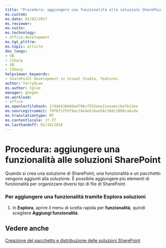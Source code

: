 ```yaml
---
title: "Procedura: aggiungere una funzionalità alle soluzioni SharePoint | Documenti Microsoft"
ms.custom: 
ms.date: 02/02/2017
ms.reviewer: 
ms.suite: 
ms.technology:
- office-development
ms.tgt_pltfrm: 
ms.topic: article
dev_langs:
- VB
- CSharp
- VB
- CSharp
helpviewer_keywords:
- SharePoint development in Visual Studio, features
author: TerryGLee
ms.author: tglee
manager: ghogen
ms.workload:
- office
ms.openlocfilehash: 17dd4438b0da4796cf553eee21eea4ccbefb13ee
ms.sourcegitcommit: f9fbf1f55f9ac14e4e5c6ae58c30dc1800ca6cda
ms.translationtype: MT
ms.contentlocale: it-IT
ms.lasthandoff: 01/10/2018
---
```

# <a name="how-to-add-a-feature-to-sharepoint-solutions"></a>Procedura: aggiungere una funzionalità alle soluzioni SharePoint
  Quando si crea una soluzione di SharePoint, una funzionalità e un pacchetto vengono aggiunti alla soluzione. È possibile aggiungere più elementi di funzionalità per organizzare diversi tipi di file di SharePoint.  
  
### <a name="to-add-a-feature-through-solution-explorer"></a>Per aggiungere una funzionalità tramite Esplora soluzioni  
  
1.  In **Esplora**, aprire il menu di scelta rapida per **funzionalità**, quindi scegliere **Aggiungi funzionalità**.  
  
## <a name="see-also"></a>Vedere anche  
 [Creazione del pacchetto e distribuzione delle soluzioni SharePoint](../sharepoint/packaging-and-deploying-sharepoint-solutions.md)  
  
  